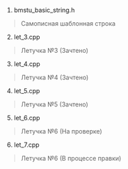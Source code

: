 1. bmstu_basic_string.h
  > Самописная шаблонная строка
2. let_3.cpp
  > Летучка №3 (Зачтено)
3. let_4.cpp
  > Летучка №4 (Зачтено)
4. let_5.cpp
  > Летучка №5 (Зачтено)
5. let_6.cpp
  > Летучка №6 (На проверке)
6. let_7.cpp
  > Летучка №6 (В процессе правки)
